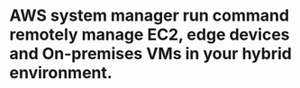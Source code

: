 # AWS system manager run command remotely manage EC2, edge devices and On-premises VMs in your hybrid environment.
